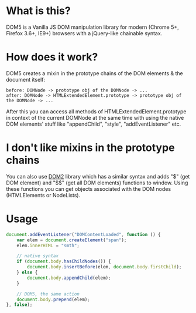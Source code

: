 # What is this?
DOM5 is a Vanilla JS DOM manipulation library for modern (Chrome 5+, Firefox 3.6+, IE9+) browsers with a jQuery-like chainable syntax.

# How does it work?
DOM5 creates a mixin in the prototype chains of the DOM elements & the document itself:
```
before: DOMNode -> prototype obj of the DOMNode -> ...
after: DOMNode -> HTMLExtendedElement.prototype -> prototype obj of the DOMNode -> ...
```
After this you can access all methods of HTMLExtendedElement.prototype in context of the current DOMNode at the same time with using the native DOM elements' stuff like "appendChild", "style", "addEventListener" etc.

# I don't like mixins in the prototype chains
You can also use [DOM2](http://github.com/1999/dom2) library which has a similar syntax and adds "$" (get DOM element) and "$$" (get all DOM elements) functions to window. Using these functions you can get objects associated with the DOM nodes (HTMLElements or NodeLists).

# Usage
```javascript
document.addEventListener("DOMContentLoaded", function () {
	var elem = document.createElement("span");
	elem.innerHTML = "smth";

	// native syntax
	if (document.body.hasChildNodes()) {
		document.body.insertBefore(elem, document.body.firstChild);
	} else {
		document.body.appendChild(elem);
	}

	// DOM5, the same action
	document.body.prepend(elem);
}, false);
```